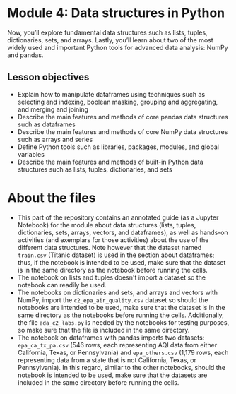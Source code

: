 # Module 4: Data structures in Python

Now, you’ll explore fundamental data structures such as lists, tuples, dictionaries, sets, and arrays. Lastly, you’ll learn about two of the most widely used and important Python tools for advanced data analysis: NumPy and pandas. 

## Lesson objectives
* Explain how to manipulate dataframes using techniques such as selecting and indexing, boolean masking, grouping and aggregating, and merging and joining
* Describe the main features and methods of core pandas data structures such as dataframes
* Describe the main features and methods of core NumPy data structures such as arrays and series
* Define Python tools such as libraries, packages, modules, and global variables
* Describe the main features and methods of built-in Python data structures such as lists, tuples, dictionaries, and sets

# About the files

* This part of the repository contains an annotated guide (as a Jupyter Notebook) for the module about data structures (lists, tuples, dictionaries, sets, arrays, vectors, and dataframes), as well as hands-on activities (and exemplars for those activities) about the use of the different data structures. Note however that the dataset named ```train.csv``` (Titanic dataset) is used in the section about dataframes; thus, if the notebook is intended to be used, make sure that the dataset is in the same directory as the notebook before running the cells.
* The notebook on lists and tuples doesn't import a dataset so the notebook can readily be used.
* The notebooks on dictionaries and sets, and arrays and vectors with NumPy, import the ```c2_epa_air_quality.csv``` dataset so should the notebooks are intended to be used, make sure that the dataset is in the same directory as the notebooks before running the cells. Additionally, the file ```ada_c2_labs.py``` is needed by the notebooks for testing purposes, so make sure that the file is included in the same directory.
* The notebook on dataframes with pandas imports two datasets: ```epa_ca_tx_pa.csv``` (546 rows, each representing AQI data from either California, Texas, or Pennsylvania) and ```epa_others.csv``` (1,179 rows, each representing data from a state that is not California, Texas, or Pennsylvania). In this regard, similar to the other notebooks, should the notebook is intended to be used, make sure that the datasets are included in the same directory before running the cells. 
